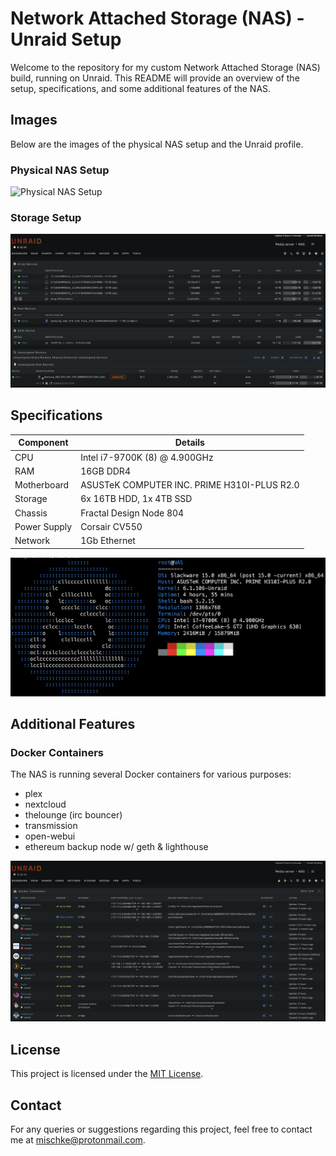 # Network Attached Storage (NAS) - Unraid Setup

Welcome to the repository for my custom Network Attached Storage (NAS) build, running on Unraid. This README will provide an overview of the setup, specifications, and some additional features of the NAS.

## Images

Below are the images of the physical NAS setup and the Unraid profile.

### Physical NAS Setup

![Physical NAS Setup](https://example.com/nas-setup.jpg)

### Storage Setup

![Storage](https://raw.githubusercontent.com/vanities/unraid/460fa404db1abc21aeca6bf2bfc8dbd397584d36/assets/storage.png)

## Specifications

| Component | Details |
|-----------|---------|
| CPU | Intel i7-9700K (8) @ 4.900GHz |
| RAM | 16GB DDR4 |
| Motherboard | ASUSTeK COMPUTER INC. PRIME H310I-PLUS R2.0 |
| Storage | 6x 16TB HDD, 1x 4TB SSD |
| Chassis | Fractal Design Node 804 |
| Power Supply | Corsair CV550 |
| Network | 1Gb Ethernet |

![Specs](https://raw.githubusercontent.com/vanities/unraid/460fa404db1abc21aeca6bf2bfc8dbd397584d36/assets/specs.png)

## Additional Features

### Docker Containers

The NAS is running several Docker containers for various purposes:

- plex
- nextcloud
- thelounge (irc bouncer)
- transmission
- open-webui
- ethereum backup node w/ geth & lighthouse

![Docker Services](https://raw.githubusercontent.com/vanities/unraid/460fa404db1abc21aeca6bf2bfc8dbd397584d36/assets/docker.png)

## License

This project is licensed under the [MIT License](https://choosealicense.com/licenses/mit/).

## Contact

For any queries or suggestions regarding this project, feel free to contact me at [mischke@protonmail.com](mailto:mischkea@protonmail.com).
